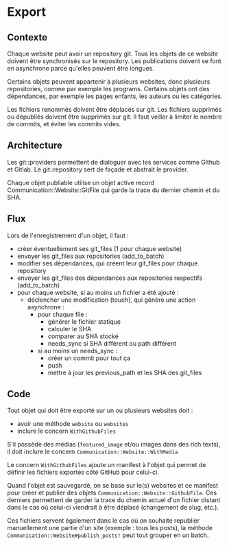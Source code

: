 # Export

## Contexte

Chaque website peut avoir un repository git.
Tous les objets de ce website doivent être synchronisés sur le repository.
Les publications doivent se font en asynchrone parce qu'elles peuvent être longues.


Certains objets peuvent appartenir à plusieurs websites, donc plusieurs repositories, comme par exemple les programs.
Certains objets ont des dépendances, par exemple les pages enfants, les auteurs ou les catégories.


Les fichiers renommés doivent être déplacés sur git.
Les fichiers supprimés ou dépubliés doivent être supprimés sur git.
Il faut veiller à limiter le nombre de commits, et éviter les commits vides.

## Architecture

Les git::providers permettent de dialoguer avec les services comme Github et Gitlab.
Le git::repository sert de façade et abstrait le provider.


Chaque objet publiable utilise un objet active record Communication::Website::GitFile qui garde la trace du dernier chemin et du SHA.

## Flux

Lors de l'enregistrement d'un objet, il faut :
- créer éventuellement ses git_files (1 pour chaque website)
- envoyer les git_files aux repositories (add_to_batch)
- modifier ses dépendances, qui créent leur git_files pour chaque repository
- envoyer les git_files des dépendances aux repositories respectifs (add_to_batch)
- pour chaque website, si au moins un fichier a été ajouté :
    - déclencher une modification (touch), qui génère une action asynchrone :
        - pour chaque file :
            - générer le fichier statique
            - calculer le SHA
            - comparer au SHA stocké
            - needs_sync si SHA différent ou path différent
        - si au moins un needs_sync :
            - créer un commit pour tout ça
            - push
            - mettre à jour les previous_path et les SHA des git_files

## Code

Tout objet qui doit être exporté sur un ou plusieurs websites doit :
  - avoir une méthode `website` ou `websites`
  - inclure le concern `WithGithubFiles`

S'il possède des médias (`featured_image` et/ou images dans des rich texts), il doit inclure le concern `Communication::Website::WithMedia`

Le concern `WithGithubFiles` ajoute un manifest à l'objet qui permet de définir les fichiers exportés côté GitHub pour celui-ci.

Quand l'objet est sauvegardé, on se base sur le(s) websites et ce manifest pour créer et publier des objets `Communication::Website::GithubFile`. Ces derniers permettent de garder la trace du chemin actuel d'un fichier distant dans le cas où celui-ci viendrait à être déplacé (changement de slug, etc.).

Ces fichiers servent également dans le cas où on souhaite republier manuellement une partie d'un site (exemple : tous les posts), la méthode `Communication::Website#publish_posts!` peut tout grouper en un batch.
